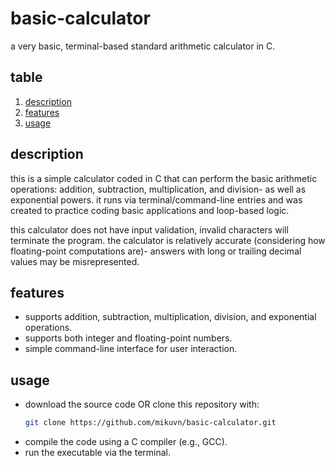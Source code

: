 # basic-calculator
a very basic, terminal-based standard arithmetic calculator in C.

## table

1. [description](#description)
2. [features](#features)
3. [usage](#usage)

## description

this is a simple calculator coded in C that can perform the basic arithmetic operations: addition, subtraction, multiplication, and division- as well as exponential powers. it runs via terminal/command-line entries and was created to practice coding basic applications and loop-based logic.

this calculator does not have input validation, invalid characters will terminate the program.
the calculator is relatively accurate (considering how floating-point computations are)- answers with long or trailing decimal values may be misrepresented.

## features

- supports addition, subtraction, multiplication, division, and exponential operations.
- supports both integer and floating-point numbers.
- simple command-line interface for user interaction.

## usage

- download the source code OR clone this repository with:
   ```bash
   git clone https://github.com/mikuvn/basic-calculator.git
   ```
- compile the code using a C compiler (e.g., GCC). 
- run the executable via the terminal.


